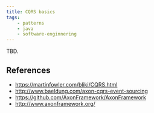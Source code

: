 ```yaml
---
title: CQRS basics
tags:
    - patterns
    - java
    - software-enginnering
---
```


TBD.

## References
- https://martinfowler.com/bliki/CQRS.html
- http://www.baeldung.com/axon-cqrs-event-sourcing
- https://github.com/AxonFramework/AxonFramework
- http://www.axonframework.org/
